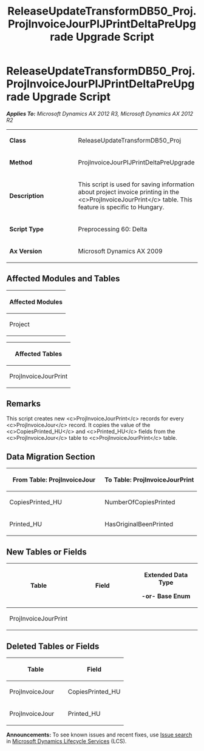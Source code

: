 ﻿---
title: ReleaseUpdateTransformDB50_Proj.ProjInvoiceJourPIJPrintDeltaPreUpgrade Upgrade Script
TOCTitle: ReleaseUpdateTransformDB50_Proj.ProjInvoiceJourPIJPrintDeltaPreUpgrade Upgrade Script
ms:assetid: 05645e7e-2be3-1005-ffc8-073ed2dade39
ms:mtpsurl: https://msdn.microsoft.com/en-us/library/JJ684717(v=AX.60)
ms:contentKeyID: 49706413
ms.date: 05/18/2015
mtps_version: v=AX.60
---

# ReleaseUpdateTransformDB50\_Proj.ProjInvoiceJourPIJPrintDeltaPreUpgrade Upgrade Script 


_**Applies To:** Microsoft Dynamics AX 2012 R3, Microsoft Dynamics AX 2012 R2_

<table>
<colgroup>
<col style="width: 50%" />
<col style="width: 50%" />
</colgroup>
<tbody>
<tr class="odd">
<td><p><strong>Class</strong></p></td>
<td><p>ReleaseUpdateTransformDB50_Proj</p></td>
</tr>
<tr class="even">
<td><p><strong>Method</strong></p></td>
<td><p>ProjInvoiceJourPIJPrintDeltaPreUpgrade</p></td>
</tr>
<tr class="odd">
<td><p><strong>Description</strong></p></td>
<td><p>This script is used for saving information about project invoice printing in the &lt;c&gt;ProjInvoiceJourPrint&lt;/c&gt; table. This feature is specific to Hungary.</p></td>
</tr>
<tr class="even">
<td><p><strong>Script Type</strong></p></td>
<td><p>Preprocessing 60: Delta</p></td>
</tr>
<tr class="odd">
<td><p><strong>Ax Version</strong></p></td>
<td><p>Microsoft Dynamics AX 2009</p></td>
</tr>
</tbody>
</table>


## Affected Modules and Tables

<table>
<colgroup>
<col style="width: 100%" />
</colgroup>
<thead>
<tr class="header">
<th><p>Affected Modules</p></th>
</tr>
</thead>
<tbody>
<tr class="odd">
<td><p>Project</p></td>
</tr>
</tbody>
</table>


<table>
<colgroup>
<col style="width: 100%" />
</colgroup>
<thead>
<tr class="header">
<th><p>Affected Tables</p></th>
</tr>
</thead>
<tbody>
<tr class="odd">
<td><p>ProjInvoiceJourPrint</p></td>
</tr>
</tbody>
</table>


## Remarks

This script creates new \<c\>ProjInvoiceJourPrint\</c\> records for every \<c\>ProjInvoiceJour\</c\> record. It copies the value of the \<c\>CopiesPrinted\_HU\</c\> and \<c\>Printed\_HU\</c\> fields from the \<c\>ProjInvoiceJour\</c\> table to \<c\>ProjInvoiceJourPrint\</c\> table.

## Data Migration Section

<table>
<colgroup>
<col style="width: 50%" />
<col style="width: 50%" />
</colgroup>
<thead>
<tr class="header">
<th><p>From Table: ProjInvoiceJour</p></th>
<th><p>To Table: ProjInvoiceJourPrint</p></th>
</tr>
</thead>
<tbody>
<tr class="odd">
<td><p>CopiesPrinted_HU</p></td>
<td><p>NumberOfCopiesPrinted</p></td>
</tr>
<tr class="even">
<td><p>Printed_HU</p></td>
<td><p>HasOriginalBeenPrinted</p></td>
</tr>
</tbody>
</table>


## New Tables or Fields

<table>
<colgroup>
<col style="width: 33%" />
<col style="width: 33%" />
<col style="width: 33%" />
</colgroup>
<thead>
<tr class="header">
<th><p>Table</p></th>
<th><p>Field</p></th>
<th><p>Extended Data Type</p>
<p>-or- Base Enum</p></th>
</tr>
</thead>
<tbody>
<tr class="odd">
<td><p>ProjInvoiceJourPrint</p></td>
<td><p></p></td>
<td><p></p></td>
</tr>
</tbody>
</table>


## Deleted Tables or Fields

<table>
<colgroup>
<col style="width: 50%" />
<col style="width: 50%" />
</colgroup>
<thead>
<tr class="header">
<th><p>Table</p></th>
<th><p>Field</p></th>
</tr>
</thead>
<tbody>
<tr class="odd">
<td><p>ProjInvoiceJour</p></td>
<td><p>CopiesPrinted_HU</p></td>
</tr>
<tr class="even">
<td><p>ProjInvoiceJour</p></td>
<td><p>Printed_HU</p></td>
</tr>
</tbody>
</table>

  
**Announcements:** To see known issues and recent fixes, use [Issue search](http://go.microsoft.com/fwlink/?linkid=389258) in [Microsoft Dynamics Lifecycle Services](http://go.microsoft.com/fwlink/?linkid=306505) (LCS).

